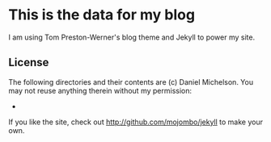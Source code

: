 # This is the data for my blog

I am using Tom Preston-Werner's blog theme and Jekyll to power my site.

## License

The following directories and their contents are (c) Daniel Michelson.
You may not reuse anything therein without my permission:

*

If you like the site, check out http://github.com/mojombo/jekyll to make your own.
